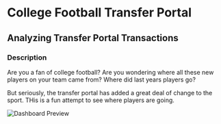 # College Football Transfer Portal
## Analyzing Transfer Portal Transactions

### Description

Are you a fan of college football?  Are you wondering where all these new players on your team came from?  Where did last years players go?

But seriously, the transfer portal has added a great deal of change to the sport.  THis is a fun attempt to see where players are going. 


![Dashboard Preview](./assets/dashboard.JPG)
